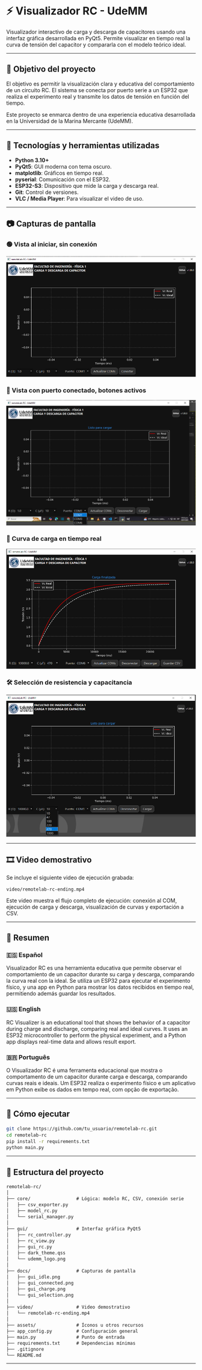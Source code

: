 # ⚡ Visualizador RC - UdeMM

Visualizador interactivo de carga y descarga de capacitores usando una interfaz gráfica desarrollada en PyQt5. Permite visualizar en tiempo real la curva de tensión del capacitor y compararla con el modelo teórico ideal.

---

## 🎯 Objetivo del proyecto

El objetivo es permitir la visualización clara y educativa del comportamiento de un circuito RC. El sistema se conecta por puerto serie a un ESP32 que realiza el experimento real y transmite los datos de tensión en función del tiempo.

Este proyecto se enmarca dentro de una experiencia educativa desarrollada en la Universidad de la Marina Mercante (UdeMM).

---

## 🧠 Tecnologías y herramientas utilizadas

- **Python 3.10+**
- **PyQt5**: GUI moderna con tema oscuro.
- **matplotlib**: Gráficos en tiempo real.
- **pyserial**: Comunicación con el ESP32.
- **ESP32-S3**: Dispositivo que mide la carga y descarga real.
- **Git**: Control de versiones.
- **VLC / Media Player**: Para visualizar el video de uso.

---

## 📷 Capturas de pantalla

### 🟢 Vista al iniciar, sin conexión
![GUI Idle](docs/gui_idle.png)

### 🔵 Vista con puerto conectado, botones activos
![GUI Conectada](docs/gui_connected.png)

### 🔴 Curva de carga en tiempo real
![Curva de carga](docs/gui_charge.png)

### 🛠️ Selección de resistencia y capacitancia
![Selección RC](docs/gui_selection.png)

---

## 🎞 Video demostrativo

Se incluye el siguiente video de ejecución grabada:

```
video/remotelab-rc-ending.mp4
```

Este video muestra el flujo completo de ejecución: conexión al COM, ejecución de carga y descarga, visualización de curvas y exportación a CSV.

---

## 📝 Resumen

### 🇪🇸 Español
Visualizador RC es una herramienta educativa que permite observar el comportamiento de un capacitor durante su carga y descarga, comparando la curva real con la ideal. Se utiliza un ESP32 para ejecutar el experimento físico, y una app en Python para mostrar los datos recibidos en tiempo real, permitiendo además guardar los resultados.

### 🇺🇸 English
RC Visualizer is an educational tool that shows the behavior of a capacitor during charge and discharge, comparing real and ideal curves. It uses an ESP32 microcontroller to perform the physical experiment, and a Python app displays real-time data and allows result export.

### 🇧🇷 Português
O Visualizador RC é uma ferramenta educacional que mostra o comportamento de um capacitor durante carga e descarga, comparando curvas reais e ideais. Um ESP32 realiza o experimento físico e um aplicativo em Python exibe os dados em tempo real, com opção de exportação.

---

## 🚀 Cómo ejecutar

```bash
git clone https://github.com/tu_usuario/remotelab-rc.git
cd remotelab-rc
pip install -r requirements.txt
python main.py
```

---

## 📁 Estructura del proyecto

```
remotelab-rc/
│
├── core/                 # Lógica: modelo RC, CSV, conexión serie
│   ├── csv_exporter.py
│   ├── model_rc.py
│   └── serial_manager.py
│
├── gui/                  # Interfaz gráfica PyQt5
│   ├── rc_controller.py
│   ├── rc_view.py
│   ├── gui_rc.py
│   ├── dark_theme.qss
│   └── udemm_logo.png
│
├── docs/                 # Capturas de pantalla
│   ├── gui_idle.png
│   ├── gui_connected.png
│   ├── gui_charge.png
│   └── gui_selection.png
│
├── video/                # Video demostrativo
│   └── remotelab-rc-ending.mp4
│
├── assets/               # Íconos u otros recursos
├── app_config.py         # Configuración general
├── main.py               # Punto de entrada
├── requirements.txt      # Dependencias mínimas
├── .gitignore
└── README.md
```

---


